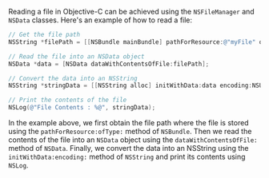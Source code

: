 Reading a file in Objective-C can be achieved using the `NSFileManager` and `NSData` classes. Here's an example of how to read a file:

```objective-c
// Get the file path
NSString *filePath = [[NSBundle mainBundle] pathForResource:@"myFile" ofType:@"txt"];

// Read the file into an NSData object
NSData *data = [NSData dataWithContentsOfFile:filePath];

// Convert the data into an NSString
NSString *stringData = [[NSString alloc] initWithData:data encoding:NSUTF8StringEncoding];

// Print the contents of the file
NSLog(@"File Contents : %@", stringData);
```

In the example above, we first obtain the file path where the file is stored using the `pathForResource:ofType:` method of `NSBundle`. Then we read the contents of the file into an `NSData` object using the `dataWithContentsOfFile:` method of `NSData`. Finally, we convert the data into an NSString using the `initWithData:encoding:` method of `NSString` and print its contents using `NSLog`.